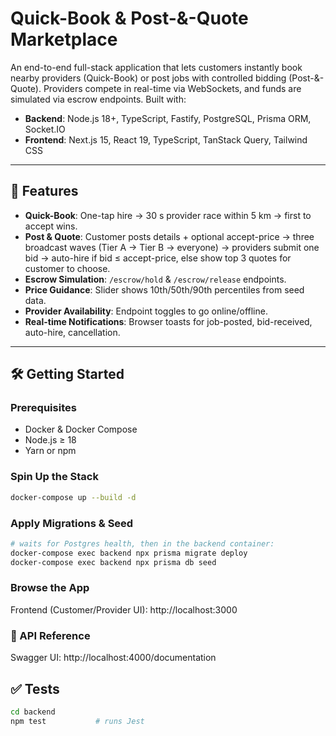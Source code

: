 # Quick-Book & Post-&-Quote Marketplace

An end-to-end full-stack application that lets customers instantly book nearby providers (Quick-Book) or post jobs with controlled bidding (Post-&-Quote). Providers compete in real-time via WebSockets, and funds are simulated via escrow endpoints. Built with:

- **Backend**: Node.js 18+, TypeScript, Fastify, PostgreSQL, Prisma ORM, Socket.IO  
- **Frontend**: Next.js 15, React 19, TypeScript, TanStack Query, Tailwind CSS  

---

## 🚀 Features

- **Quick-Book**: One-tap hire → 30 s provider race within 5 km → first to accept wins.  
- **Post & Quote**: Customer posts details + optional accept-price → three broadcast waves (Tier A → Tier B → everyone) → providers submit one bid → auto-hire if bid ≤ accept-price, else show top 3 quotes for customer to choose.  
- **Escrow Simulation**: `/escrow/hold` & `/escrow/release` endpoints.  
- **Price Guidance**: Slider shows 10th/50th/90th percentiles from seed data.  
- **Provider Availability**: Endpoint toggles to go online/offline.  
- **Real-time Notifications**: Browser toasts for job-posted, bid-received, auto-hire, cancellation.

---

## 🛠️ Getting Started

### Prerequisites

- Docker & Docker Compose  
- Node.js ≥ 18  
- Yarn or npm  

### Spin Up the Stack

```bash
docker-compose up --build -d
```

### Apply Migrations & Seed

```bash
# waits for Postgres health, then in the backend container:
docker-compose exec backend npx prisma migrate deploy
docker-compose exec backend npx prisma db seed
```

### Browse the App

Frontend (Customer/Provider UI): http://localhost:3000


### 📖 API Reference

Swagger UI: http://localhost:4000/documentation

## ✅ Tests

```bash
cd backend
npm test           # runs Jest
```
